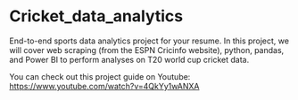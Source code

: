 # Cricket_data_analytics
End-to-end sports data analytics project for your resume. In this project, we will cover web scraping (from the ESPN Cricinfo website), python, pandas, and Power BI to perform analyses on T20 world cup cricket data.

You can check out this project guide on Youtube:
https://www.youtube.com/watch?v=4QkYy1wANXA